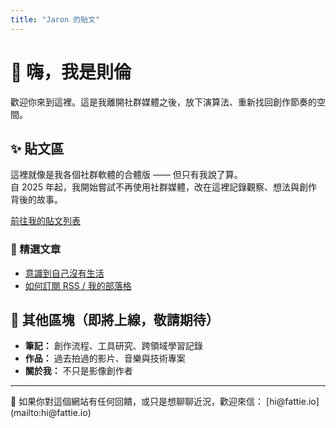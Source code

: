 ```yaml
---
title: "Jaron 的貼文"
---
```


# 👋 嗨，我是則倫

歡迎你來到這裡。這是我離開社群媒體之後，放下演算法、重新找回創作節奏的空間。

## ✨ 貼文區

這裡就像是我各個社群軟體的合體版 —— 但只有我說了算。  
自 2025 年起，我開始嘗試不再使用社群媒體，改在這裡記錄觀察、想法與創作背後的故事。

[前往我的貼文列表](/blog)

### 📖 精選文章

- [意識到自己沒有生活](/blog/living-before-creating/)
- [如何訂閱 RSS / 我的部落格](/blog/rss-reader/)

## 📌 其他區塊（即將上線，敬請期待）

- **筆記：** 創作流程、工具研究、跨領域學習記錄
- **作品：** 過去拍過的影片、音樂與技術專案
- **關於我：** 不只是影像創作者

---

<p style={{ fontSize: '0.9em', color: '#666' }}>
📮 如果你對這個網站有任何回饋，或只是想聊聊近況，歡迎來信： [hi@fattie.io](mailto:hi@fattie.io)
</p>